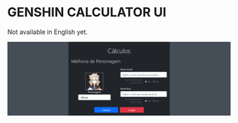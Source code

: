 # GENSHIN CALCULATOR UI

Not available in English yet.

![Genshin Calculator UI image](https://raw.githubusercontent.com/AloneInAbyss/genshin-calculator-ui/master/public/img/readme.png)
